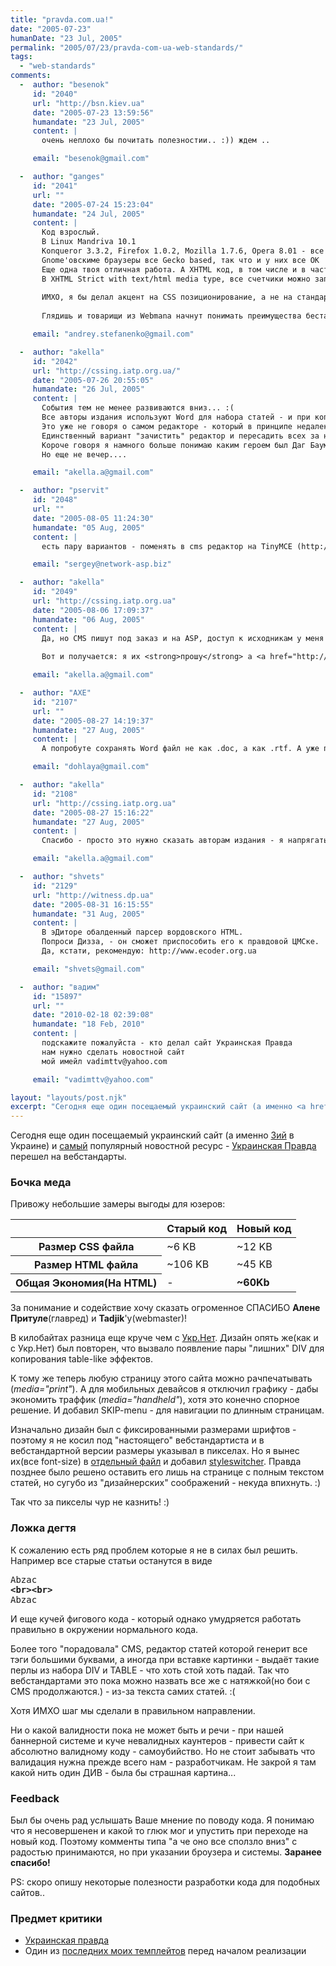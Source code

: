 ```yaml
---
title: "pravda.com.ua!"
date: "2005-07-23"
humanDate: "23 Jul, 2005"
permalink: "2005/07/23/pravda-com-ua-web-standards/"
tags: 
  - "web-standards"
comments: 
  -  author: "besenok"
     id: "2040"
     url: "http://bsn.kiev.ua"
     date: "2005-07-23 13:59:56"
     humandate: "23 Jul, 2005"
     content: | 
       очень неплохо бы почитать полезностии.. :)) ждем ..

     email: "besenok@gmail.com"

  -  author: "ganges"
     id: "2041"
     url: ""
     date: "2005-07-24 15:23:04"
     humandate: "24 Jul, 2005"
     content: | 
       Код взрослый. 
       В Linux Mandriva 10.1
       Konqueror 3.3.2, Firefox 1.0.2, Mozilla 1.7.6, Opera 8.01 - все в норме.
       Gnome'овскиме браузеры все Gecko based, так что и у них все ОК
       Еще одна твоя отличная работа. А XHTML код, в том числе и в части CMS надо еще, конечно, утюжить, ты им, главное, скажи что и как :)
       В XHTML Strict with text/html media type, все счетчики можно запихнуть в CDATA, это, конечно, насилие над XML, зато снимет большинство ошибок вне твоего контроля. Останутся там ерундовые незакрытые пустые элементы типа br и uppercas'ы
       
       ИМХО, я бы делал акцент на CSS позиционирование, а не на стандартизацию, потому что именно из-за CSS достигается снижение стоимости владения (гигабайты трафика минус).
       
       Глядишь и товарищи из Webmana начнут понимать преимущества бестаблчной верстки :))

     email: "andrey.stefanenko@gmail.com"

  -  author: "akella"
     id: "2042"
     url: "http://cssing.iatp.org.ua/"
     date: "2005-07-26 20:55:05"
     humandate: "26 Jul, 2005"
     content: | 
       События тем не менее развиваются вниз... :(
       Все авторы издания используют Word для набора статей - и при копировании в редактор CMSки туда переносятся тэги сгенеренные М$ - я думаю вы представляете себе что это за мешанина из FONT и т д... :(
       Это уже не говоря о самом редакторе - который в принципе недалек от Wordовского HTML, так что я просто не знаю что делать. Редактор еще хоть можно править. А вот переучивание множества авторов такого издания представляется мне утопическим... :(
       Единственный вариант "зачистить" редактор и пересадить всех за него...
       Короче говоря я намного больше понимаю каким героем был Даг Бауман(wired) на то время - хотя он хоть имел влияние на разработку CMS... 
       Но еще не вечер....

     email: "akella.a@gmail.com"

  -  author: "pservit"
     id: "2048"
     url: ""
     date: "2005-08-05 11:24:30"
     humandate: "05 Aug, 2005"
     content: | 
       есть пару вариантов - поменять в cms редактор на TinyMCE (http://tinymce.moxiecode.com/index.php, он умеет отдавать XHTML и автоматически чистит фигню, которую вставляют из ворда) или для текущего редактора сдалать эннадцать регекспов, которые будут чистить код.

     email: "sergey@network-asp.biz"

  -  author: "akella"
     id: "2049"
     url: "http://cssing.iatp.org.ua"
     date: "2005-08-06 17:09:37"
     humandate: "06 Aug, 2005"
     content: | 
       Да, но CMS пишут под заказ и на ASP, доступ к исходникам у меня ограниченный. К тому же визуальный редактор есть часть админки - которая работает только под ИЕ 6 (заточенные под ИЕ джаваскрипты) Поэтому навертывание редактора дело для отважных. За линк спасибо - посмотрим что такое..
       
       Вот и получается: я их <strong>прошу</strong> а <a href="http://www.avanport-design.com/rus">они</a>, если повезет, делают. Долго...

     email: "akella.a@gmail.com"

  -  author: "AXE"
     id: "2107"
     url: ""
     date: "2005-08-27 14:19:37"
     humandate: "27 Aug, 2005"
     content: | 
       А попробуте сохранять Word файл не как .doc, а как .rtf. А уже потом из открытого и скопированного rtf'a вставлять. Не выход конечно, но все же левых тегов меньше в разы.

     email: "dohlaya@gmail.com"

  -  author: "akella"
     id: "2108"
     url: "http://cssing.iatp.org.ua"
     date: "2005-08-27 15:16:22"
     humandate: "27 Aug, 2005"
     content: | 
       Спасибо - просто это нужно сказать авторам издания - я напрягать их хотелось бы в последнюю очередь - пока бум пытаться обезопасить код без их участия... (

     email: "akella.a@gmail.com"

  -  author: "shvets"
     id: "2129"
     url: "http://witness.dp.ua"
     date: "2005-08-31 16:15:55"
     humandate: "31 Aug, 2005"
     content: | 
       В эДиторе обалденный парсер вордовского HTML.
       Попроси Дизза, - он сможет приспособить его к правдовой ЦМСке.
       Да, кстати, рекомендую: http://www.ecoder.org.ua

     email: "shvets@gmail.com"

  -  author: "вадим"
     id: "15897"
     url: ""
     date: "2010-02-18 02:39:08"
     humandate: "18 Feb, 2010"
     content: | 
       подскажите пожалуйста - кто делал сайт Украинская Правда 
       нам нужно сделать новостной сайт 
       мой имейл vadimttv@yahoo.com

     email: "vadimttv@yahoo.com"

layout: "layouts/post.njk"
excerpt: "Сегодня еще один посещаемый украинский сайт (а именно <a href=\"http://top.bigmir.net/show.php?u=1\">3ий</a> в Украине) и <a href=\"http://top.bigmir.net/show.php?ctg=39&u=1&t=0\">самый</a> популярный новостной ресурс - <a href=\"http://pravda.com.ua/\">Украинская Правда</a> перешел на вебстандарты."
---
```


Сегодня еще один посещаемый украинский сайт (а именно <a href="http://top.bigmir.net/show.php?u=1">3ий</a> в Украине) и <a href="http://top.bigmir.net/show.php?ctg=39&u=1&t=0">самый</a> популярный новостной ресурс - <a href="http://pravda.com.ua/">Украинская Правда</a> перешел на вебстандарты.<!--more-->
<h3>Бочка меда</h3>
Привожу небольшие замеры выгоды для юзеров:
<table cellspacing="0" cellpadding="0"  class="data">
<thead>
      <th>&nbsp;</th>
      <th>Старый код</th>
      <th class="focus">Новый код</th>
</thead>
<tbody>
 <tr>
      <th>Размер CSS файла </th>
      <td>~6 KB</td>
      <td class="focus">~12 KB</td>
    </tr>
    <tr class="alt">
      <th>Размер HTML файла </th>
      <td>~106 KB</td>
      <td class="focus">~45 KB</td>
    </tr>
    <tr>
      <th>Общая Экономия(На HTML)</th>
      <td>-</td>
      <td class="focus"><strong>~60Kb</strong></td>
    </tr>
</tbody>
  </table>
За понимание и содействие хочу сказать огроменное СПАСИБО <strong>Алене Притуле</strong>(главред) и <strong>Tadjik</strong>'у(webmaster)!

В килобайтах разница еще круче чем с <a href="http://cssing.iatp.org.ua/2005/02/16/ukrnet/">Укр.Нет</a>.
Дизайн опять же(как и с Укр.Нет) был повторен, что вызвало появление пары "лишних" DIV для копирования table-like эффектов.

К тому же теперь любую страницу этого сайта можно рачпечатывать (<em>media="print"</em>). А для мобильных девайсов я отключил графику - дабы экономить траффик (<em>media="handheld"</em>), хотя это конечно спорное решение. И добавил SKIP-menu - для навигации по длинным страницам.
 
Изначально дизайн был с фиксированными размерами шрифтов - поэтому я не косил под "настоящего" вебстандартиста и в вебстандартной версии размеры указывал в пикселах. Но я вынес их(все font-size) в  <a href="http://pravda.com.ua/_site/css/MainSm.css">отдельный файл</a> и добавил <a href="http://www.alistapart.com/articles/alternate/">styleswitcher</a>. Правда позднее было решено оставить его лишь на странице с полным текстом статей, но сугубо из "дизайнерских" соображений - некуда впихнуть. :)

Так что за пикселы чур не казнить! :)
<h3>Ложка дегтя</h3>
К сожалению есть ряд проблем которые я не в силах был решить.
Например все старые статьи останутся в виде
<pre class="code">
Abzac
<strong>&lt;br&gt;&lt;br&gt;</strong>
Abzac
</pre>
И еще кучей фигового кода - который однако умудряется работать правильно в окружении нормального кода.

Более того "порадовала" CMS, редактор статей которой генерит все тэги большими буквами, а иногда при вставке картинки -  выдаёт  такие перлы из набора  DIV и TABLE - что хоть стой хоть падай.
Так что вебстандартами это пока можно назвать все же с натяжкой(но бои с CMS продолжаются.) -  из-за текста самих статей.  :(

Хотя ИМХО шаг мы сделали в правильном направлении.

Ни о какой валидности пока не может быть и речи - при нашей баннерной системе и куче невалидных каунтеров -  привести сайт к абсолютно валидному коду - самоубийство. Но не стоит забывать что валидация нужна прежде всего нам - разработчикам. Не закрой я там какой нить один ДИВ - была бы страшная картина...
<h3>Feedback</h3>
Был бы очень рад услышать Ваше мнение по поводу кода. 
Я понимаю что  я несовершенен и какой то глюк мог и упустить при переходе на новый код. Поэтому комменты типа "а че оно все сползло вниз" с радостью принимаются, но при указании броузера и системы. <strong>Заранее спасибо!</strong>

PS: скоро опишу некоторые полезности разработки кода для подобных сайтов..

<h3>Предмет критики</h3>
<ul>
<li><a href="http://pravda.com.ua/">Украинская правда</a></li>
<li>Один из <a href="http://akella.org.ua/pro/pravda.com.ua/">последних моих темплейтов</a> перед началом реализации</li>
</ul>
